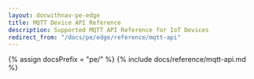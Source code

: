 ```yaml
---
layout: docwithnav-pe-edge
title: MQTT Device API Reference
description: Supported MQTT API Reference for IoT Devices 
redirect_from: "/docs/pe/edge/reference/mqtt-api"
---
```


{% assign docsPrefix = "pe/" %}
{% include docs/reference/mqtt-api.md %}